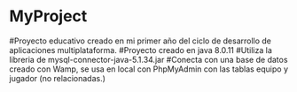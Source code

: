 # MyProject
#Proyecto educativo creado en mi primer año del ciclo de desarrollo de aplicaciones multiplataforma.
#Proyecto creado en java 8.0.11
#Utiliza la libreria de mysql-connector-java-5.1.34.jar
#Conecta con una base de datos creado con Wamp, se usa en local con PhpMyAdmin con las tablas equipo y jugador (no relacionadas.)
